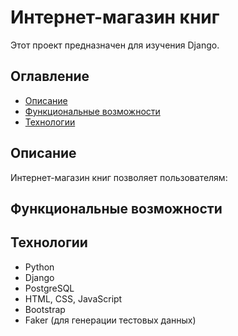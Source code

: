 # Интернет-магазин книг

Этот проект предназначен для изучения Django.

## Оглавление

- [Описание](#описание)
- [Функциональные возможности](#функциональные-возможности)
- [Технологии](#технологии)
## Описание

Интернет-магазин книг позволяет пользователям:
## Функциональные возможности
## Технологии

- Python
- Django
- PostgreSQL
- HTML, CSS, JavaScript
- Bootstrap
- Faker (для генерации тестовых данных)
